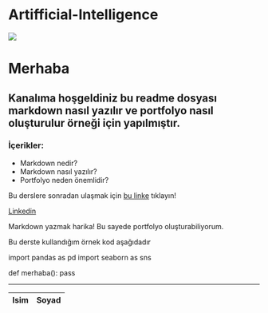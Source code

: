 # Artifficial-Intelligence

![](https://static.wikia.nocookie.net/bleach/images/1/16/Ep329UraharaProfileOption4.png/revision/latest/scale-to-width-down/1000?cb=20220325000742&path-prefix=en)

# Merhaba
## Kanalıma hoşgeldiniz bu readme dosyası markdown nasıl yazılır ve portfolyo nasıl oluşturulur örneği için yapılmıştır.

### İçerikler:

- Markdown nedir?
- Markdown nasıl yazılır?
- Portfolyo neden önemlidir?

Bu derslere sonradan ulaşmak için [bu linke](https://github.com/adam-p/markdown-here/wiki/Markdown-Cheatsheet) tıklayın!


[Linkedin](https://www.linkedin.com/in/mustafa-furkan-demirbilek-a56302201/)

Markdown yazmak harika! Bu sayede portfolyo oluşturabiliyorum.

Bu derste kullandığım örnek kod aşağıdadır 

import pandas as pd
import seaborn as sns

def merhaba():
pass


---


|Isim | Soyad |
|--|--|

